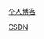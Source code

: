 [个人博客](http://weiheli.com/2018/02/TCP%E4%B8%89%E6%AC%A1%E6%8F%A1%E6%89%8B%E4%B8%8E%E5%9B%9B%E6%AC%A1%E6%8C%A5%E6%89%8B/)

[CSDN](http://blog.csdn.net/wozaixiaoximen/article/details/79349717)